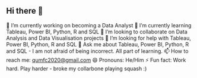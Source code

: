 ## Hi there 👋

🔭 I’m currently working on becoming a Data Analyst
🌱 I’m currently learning Tableau, Power BI, Python, R and SQL
👯 I’m looking to collaborate on Data Analysis and Data Visualisation projects
🤔 I’m looking for help with Tableau, Power BI, Python, R and SQL
💬 Ask me about Tableau, Power BI, Python, R and SQL - I am not afraid of being incorrect. All part of learning. 
📫 How to reach me: qumfc2020@gmail.com
😄 Pronouns: He/Him
⚡ Fun fact: Work hard. Play harder - broke my collarbone playing squash :) 

